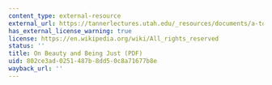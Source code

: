 ```yaml
---
content_type: external-resource
external_url: https://tannerlectures.utah.edu/_resources/documents/a-to-z/s/scarry00.pdf
has_external_license_warning: true
license: https://en.wikipedia.org/wiki/All_rights_reserved
status: ''
title: On Beauty and Being Just (PDF)
uid: 802ce3ad-0251-487b-8dd5-0c8a71677b8e
wayback_url: ''
---
```

